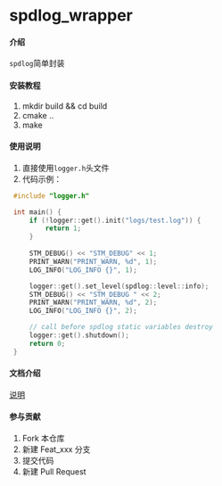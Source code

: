 # spdlog_wrapper

#### 介绍
`spdlog`简单封装

#### 安装教程

1.  mkdir build && cd build
3.  cmake ..
4.  make

#### 使用说明

1.  直接使用`logger.h`头文件
2.  代码示例：
   ```CPP
    #include "logger.h"

    int main() {
        if (!logger::get().init("logs/test.log")) {
            return 1;
        }
        
        STM_DEBUG() << "STM_DEBUG" << 1;
        PRINT_WARN("PRINT_WARN, %d", 1);
        LOG_INFO("LOG_INFO {}", 1);

        logger::get().set_level(spdlog::level::info);
        STM_DEBUG() << "STM_DEBUG " << 2;
        PRINT_WARN("PRINT_WARN, %d", 2);
        LOG_INFO("LOG_INFO {}", 2);

        // call before spdlog static variables destroy
        logger::get().shutdown();
        return 0;
    }
   ```

#### 文档介绍

[说明](./doc/index.md)

#### 参与贡献

1.  Fork 本仓库
2.  新建 Feat_xxx 分支
3.  提交代码
4.  新建 Pull Request

